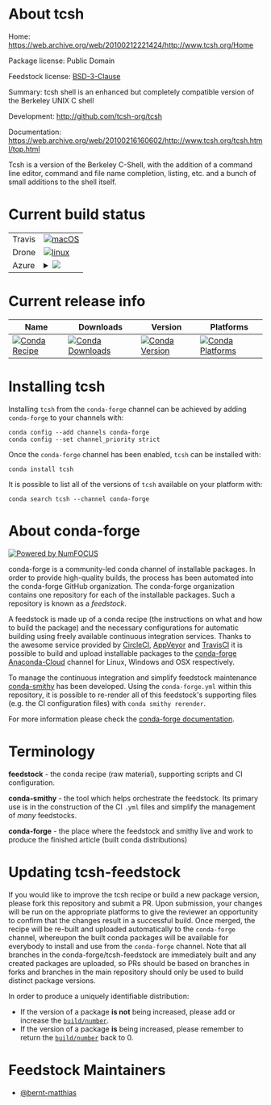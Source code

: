 About tcsh
==========

Home: https://web.archive.org/web/20100212221424/http://www.tcsh.org/Home

Package license: Public Domain

Feedstock license: [BSD-3-Clause](https://github.com/conda-forge/tcsh-feedstock/blob/master/LICENSE.txt)

Summary: tcsh shell is an enhanced but completely compatible version of the Berkeley UNIX C shell

Development: http://github.com/tcsh-org/tcsh

Documentation: https://web.archive.org/web/20100216160602/http://www.tcsh.org/tcsh.html/top.html

Tcsh is a version of the Berkeley C-Shell, with the addition of a
command line editor, command and file name completion, listing, etc.
and a bunch of small additions to the shell itself.


Current build status
====================


<table><tr>
    <td>Travis</td>
    <td>
      <a href="https://travis-ci.com/conda-forge/tcsh-feedstock">
        <img alt="macOS" src="https://img.shields.io/travis/com/conda-forge/tcsh-feedstock/master.svg?label=macOS">
      </a>
    </td>
  </tr><tr>
    <td>Drone</td>
    <td>
      <a href="https://cloud.drone.io/conda-forge/tcsh-feedstock">
        <img alt="linux" src="https://img.shields.io/drone/build/conda-forge/tcsh-feedstock/master.svg?label=Linux">
      </a>
    </td>
  </tr>
    
  <tr>
    <td>Azure</td>
    <td>
      <details>
        <summary>
          <a href="https://dev.azure.com/conda-forge/feedstock-builds/_build/latest?definitionId=6284&branchName=master">
            <img src="https://dev.azure.com/conda-forge/feedstock-builds/_apis/build/status/tcsh-feedstock?branchName=master">
          </a>
        </summary>
        <table>
          <thead><tr><th>Variant</th><th>Status</th></tr></thead>
          <tbody><tr>
              <td>linux_64</td>
              <td>
                <a href="https://dev.azure.com/conda-forge/feedstock-builds/_build/latest?definitionId=6284&branchName=master">
                  <img src="https://dev.azure.com/conda-forge/feedstock-builds/_apis/build/status/tcsh-feedstock?branchName=master&jobName=linux&configuration=linux_64_" alt="variant">
                </a>
              </td>
            </tr><tr>
              <td>linux_aarch64</td>
              <td>
                <a href="https://dev.azure.com/conda-forge/feedstock-builds/_build/latest?definitionId=6284&branchName=master">
                  <img src="https://dev.azure.com/conda-forge/feedstock-builds/_apis/build/status/tcsh-feedstock?branchName=master&jobName=linux&configuration=linux_aarch64_" alt="variant">
                </a>
              </td>
            </tr><tr>
              <td>linux_ppc64le</td>
              <td>
                <a href="https://dev.azure.com/conda-forge/feedstock-builds/_build/latest?definitionId=6284&branchName=master">
                  <img src="https://dev.azure.com/conda-forge/feedstock-builds/_apis/build/status/tcsh-feedstock?branchName=master&jobName=linux&configuration=linux_ppc64le_" alt="variant">
                </a>
              </td>
            </tr><tr>
              <td>osx_64</td>
              <td>
                <a href="https://dev.azure.com/conda-forge/feedstock-builds/_build/latest?definitionId=6284&branchName=master">
                  <img src="https://dev.azure.com/conda-forge/feedstock-builds/_apis/build/status/tcsh-feedstock?branchName=master&jobName=osx&configuration=osx_64_" alt="variant">
                </a>
              </td>
            </tr>
          </tbody>
        </table>
      </details>
    </td>
  </tr>
</table>

Current release info
====================

| Name | Downloads | Version | Platforms |
| --- | --- | --- | --- |
| [![Conda Recipe](https://img.shields.io/badge/recipe-tcsh-green.svg)](https://anaconda.org/conda-forge/tcsh) | [![Conda Downloads](https://img.shields.io/conda/dn/conda-forge/tcsh.svg)](https://anaconda.org/conda-forge/tcsh) | [![Conda Version](https://img.shields.io/conda/vn/conda-forge/tcsh.svg)](https://anaconda.org/conda-forge/tcsh) | [![Conda Platforms](https://img.shields.io/conda/pn/conda-forge/tcsh.svg)](https://anaconda.org/conda-forge/tcsh) |

Installing tcsh
===============

Installing `tcsh` from the `conda-forge` channel can be achieved by adding `conda-forge` to your channels with:

```
conda config --add channels conda-forge
conda config --set channel_priority strict
```

Once the `conda-forge` channel has been enabled, `tcsh` can be installed with:

```
conda install tcsh
```

It is possible to list all of the versions of `tcsh` available on your platform with:

```
conda search tcsh --channel conda-forge
```


About conda-forge
=================

[![Powered by NumFOCUS](https://img.shields.io/badge/powered%20by-NumFOCUS-orange.svg?style=flat&colorA=E1523D&colorB=007D8A)](http://numfocus.org)

conda-forge is a community-led conda channel of installable packages.
In order to provide high-quality builds, the process has been automated into the
conda-forge GitHub organization. The conda-forge organization contains one repository
for each of the installable packages. Such a repository is known as a *feedstock*.

A feedstock is made up of a conda recipe (the instructions on what and how to build
the package) and the necessary configurations for automatic building using freely
available continuous integration services. Thanks to the awesome service provided by
[CircleCI](https://circleci.com/), [AppVeyor](https://www.appveyor.com/)
and [TravisCI](https://travis-ci.com/) it is possible to build and upload installable
packages to the [conda-forge](https://anaconda.org/conda-forge)
[Anaconda-Cloud](https://anaconda.org/) channel for Linux, Windows and OSX respectively.

To manage the continuous integration and simplify feedstock maintenance
[conda-smithy](https://github.com/conda-forge/conda-smithy) has been developed.
Using the ``conda-forge.yml`` within this repository, it is possible to re-render all of
this feedstock's supporting files (e.g. the CI configuration files) with ``conda smithy rerender``.

For more information please check the [conda-forge documentation](https://conda-forge.org/docs/).

Terminology
===========

**feedstock** - the conda recipe (raw material), supporting scripts and CI configuration.

**conda-smithy** - the tool which helps orchestrate the feedstock.
                   Its primary use is in the construction of the CI ``.yml`` files
                   and simplify the management of *many* feedstocks.

**conda-forge** - the place where the feedstock and smithy live and work to
                  produce the finished article (built conda distributions)


Updating tcsh-feedstock
=======================

If you would like to improve the tcsh recipe or build a new
package version, please fork this repository and submit a PR. Upon submission,
your changes will be run on the appropriate platforms to give the reviewer an
opportunity to confirm that the changes result in a successful build. Once
merged, the recipe will be re-built and uploaded automatically to the
`conda-forge` channel, whereupon the built conda packages will be available for
everybody to install and use from the `conda-forge` channel.
Note that all branches in the conda-forge/tcsh-feedstock are
immediately built and any created packages are uploaded, so PRs should be based
on branches in forks and branches in the main repository should only be used to
build distinct package versions.

In order to produce a uniquely identifiable distribution:
 * If the version of a package **is not** being increased, please add or increase
   the [``build/number``](https://docs.conda.io/projects/conda-build/en/latest/resources/define-metadata.html#build-number-and-string).
 * If the version of a package **is** being increased, please remember to return
   the [``build/number``](https://docs.conda.io/projects/conda-build/en/latest/resources/define-metadata.html#build-number-and-string)
   back to 0.

Feedstock Maintainers
=====================

* [@bernt-matthias](https://github.com/bernt-matthias/)

